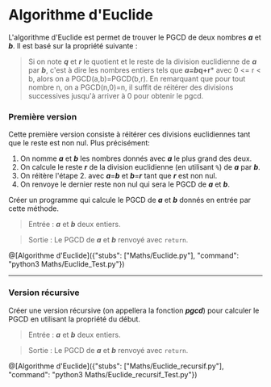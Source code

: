 # Algorithme d'Euclide

L'algorithme d'Euclide est permet de trouver le PGCD de deux nombres ***a*** et ***b***. Il est basé sur la propriété suivante : 
> Si on note ***q*** et ***r*** le quotient et le reste de la division euclidienne de ***a*** par ***b***, c'est à dire les nombres entiers tels que ***a=b*q+r*** avec 0 <= r < b, alors on a PGCD(a,b)=PGCD(b,r).
En remarquant que pour tout nombre n, on a PGCD(n,0)=n, il suffit de réitérer des divisions successives jusqu'à arriver à 0 pour obtenir le pgcd.

### Première version

Cette première version consiste à réitérer ces divisions euclidiennes tant que le reste est non nul. Plus précisément:
1. On nomme ***a*** et ***b*** les nombres donnés avec ***a*** le plus grand des deux.
2. On calcule le reste ***r*** de la division euclidienne (en utilisant `%`) de ***a*** par ***b***.
3. On réitère l'étape 2. avec ***a***=***b*** et ***b***=***r*** tant que ***r*** est non nul.
4. On renvoye le dernier reste non nul qui sera le PGCD de ***a*** et ***b***.

Créer un programme qui calcule le PGCD de ***a*** et ***b*** donnés en entrée par cette méthode.

> Entrée : ***a*** et ***b*** deux entiers.

> Sortie : Le PGCD de ***a*** et ***b*** renvoyé avec `return`.

@[Algorithme d'Euclide]({"stubs": ["Maths/Euclide.py"], "command": "python3 Maths/Euclide_Test.py"})

---

### Version récursive

Créer une version récursive (on appellera la fonction ***pgcd***) pour calculer le PGCD en utilisant la propriété du début.

> Entrée : ***a*** et ***b*** deux entiers.

> Sortie : Le PGCD de ***a*** et ***b*** renvoyé avec `return`.

@[Algorithme d'Euclide]({"stubs": ["Maths/Euclide_recursif.py"], "command": "python3 Maths/Euclide_recursif_Test.py"})
